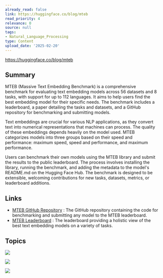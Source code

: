```yaml
---
already_read: false
link: https://huggingface.co/blog/mteb
read_priority: 4
relevance: 0
source: null
tags:
- Natural_Language_Processing
type: Content
upload_date: '2025-02-20'
---
```


https://huggingface.co/blog/mteb
## Summary

MTEB (Massive Text Embedding Benchmark) is a comprehensive benchmark for evaluating text embedding models across 56 datasets and 8 tasks, with support for up to 112 languages. It aims to help users find the best embedding model for their specific needs. The benchmark includes a leaderboard, a paper detailing the tasks and datasets, and a GitHub repository for benchmarking and submitting models.

Text embeddings are crucial for various NLP applications, as they convert text into numerical representations that machines can process. The quality of these embeddings depends heavily on the model used. MTEB categorizes models into three groups based on their speed and performance: maximum speed, speed and performance, and maximum performance.

Users can benchmark their own models using the MTEB library and submit the results to the public leaderboard. The process involves installing the library, running the benchmark, and adding the metadata to the model's README.md on the Hugging Face Hub. The benchmark is designed to be extensible, welcoming contributions for new tasks, datasets, metrics, or leaderboard additions.
## Links

- [MTEB GitHub Repository](https://github.com/embeddings-benchmark/mteb) : The GitHub repository containing the code for benchmarking and submitting any model to the MTEB leaderboard.
- [MTEB Leaderboard](https://huggingface.co/spaces/mteb/leaderboard) : The leaderboard providing a holistic view of the best text embedding models on a variety of tasks.

## Topics

![](topics/Concept/Text%20Embeddings)

![](topics/Tool/MTEB)

![](topics/Library/MTEB%20Library)
